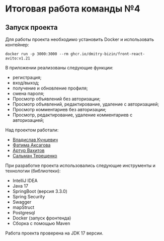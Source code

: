 # Итоговая работа команды №4
## Запуск проекта
Для работы проекта необходимо установить Docker и использовать контейнер:
```
docker run -p 3000:3000 --rm ghcr.io/dmitry-bizin/front-react-avito:v1.21
```

В приложении реализованы следующие функции:

* регистрация;
* вход/выход;
* получение и обновление профиля;
* смена пароля;
* Просмотр объявлений без авторизации;
* Просмотр объявлений, редактирование, удаление с авторизацией;
* Просмотр комментариев без авторизации;
* Просмотр, редактирование, удаление комментариев с авторизацией;


Над проектом работали:
* [Владислав Кунцевич](https://github.com/KuntsevichV)
* [Фатима Аксагова](https://github.com/Pavel-Fomchenkov)
* [Артур Вахитов](https://github.com/serper35)
* [Сальман Терещенко](https://github.com/VGAliyev)

При разработке проекта использовались следующие инструменты и технологии (библиотеки):
- IntelliJ IDEA
- Java 17
- SpringBoot (версия 3.3.0)
- Spring Security
- Swagger
- mapStruct
- Postgresql
- Docker (запуск фронтенда)
- Сборка с помощью Maven

Работа проекта проверена на JDK 17 версии.

